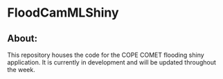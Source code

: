 # FloodCamMLShiny

## About:

This repository houses the code for the COPE COMET flooding shiny application. It is currently in development and will be updated throughout the week.
